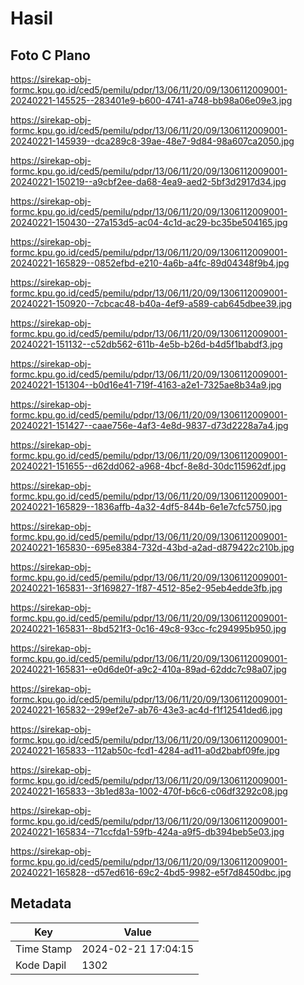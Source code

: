 # Hasil

## Foto C Plano

https://sirekap-obj-formc.kpu.go.id/ced5/pemilu/pdpr/13/06/11/20/09/1306112009001-20240221-145525--283401e9-b600-4741-a748-bb98a06e09e3.jpg

https://sirekap-obj-formc.kpu.go.id/ced5/pemilu/pdpr/13/06/11/20/09/1306112009001-20240221-145939--dca289c8-39ae-48e7-9d84-98a607ca2050.jpg

https://sirekap-obj-formc.kpu.go.id/ced5/pemilu/pdpr/13/06/11/20/09/1306112009001-20240221-150219--a9cbf2ee-da68-4ea9-aed2-5bf3d2917d34.jpg

https://sirekap-obj-formc.kpu.go.id/ced5/pemilu/pdpr/13/06/11/20/09/1306112009001-20240221-150430--27a153d5-ac04-4c1d-ac29-bc35be504165.jpg

https://sirekap-obj-formc.kpu.go.id/ced5/pemilu/pdpr/13/06/11/20/09/1306112009001-20240221-165829--0852efbd-e210-4a6b-a4fc-89d04348f9b4.jpg

https://sirekap-obj-formc.kpu.go.id/ced5/pemilu/pdpr/13/06/11/20/09/1306112009001-20240221-150920--7cbcac48-b40a-4ef9-a589-cab645dbee39.jpg

https://sirekap-obj-formc.kpu.go.id/ced5/pemilu/pdpr/13/06/11/20/09/1306112009001-20240221-151132--c52db562-611b-4e5b-b26d-b4d5f1babdf3.jpg

https://sirekap-obj-formc.kpu.go.id/ced5/pemilu/pdpr/13/06/11/20/09/1306112009001-20240221-151304--b0d16e41-719f-4163-a2e1-7325ae8b34a9.jpg

https://sirekap-obj-formc.kpu.go.id/ced5/pemilu/pdpr/13/06/11/20/09/1306112009001-20240221-151427--caae756e-4af3-4e8d-9837-d73d2228a7a4.jpg

https://sirekap-obj-formc.kpu.go.id/ced5/pemilu/pdpr/13/06/11/20/09/1306112009001-20240221-151655--d62dd062-a968-4bcf-8e8d-30dc115962df.jpg

https://sirekap-obj-formc.kpu.go.id/ced5/pemilu/pdpr/13/06/11/20/09/1306112009001-20240221-165829--1836affb-4a32-4df5-844b-6e1e7cfc5750.jpg

https://sirekap-obj-formc.kpu.go.id/ced5/pemilu/pdpr/13/06/11/20/09/1306112009001-20240221-165830--695e8384-732d-43bd-a2ad-d879422c210b.jpg

https://sirekap-obj-formc.kpu.go.id/ced5/pemilu/pdpr/13/06/11/20/09/1306112009001-20240221-165831--3f169827-1f87-4512-85e2-95eb4edde3fb.jpg

https://sirekap-obj-formc.kpu.go.id/ced5/pemilu/pdpr/13/06/11/20/09/1306112009001-20240221-165831--8bd521f3-0c16-49c8-93cc-fc294995b950.jpg

https://sirekap-obj-formc.kpu.go.id/ced5/pemilu/pdpr/13/06/11/20/09/1306112009001-20240221-165831--e0d6de0f-a9c2-410a-89ad-62ddc7c98a07.jpg

https://sirekap-obj-formc.kpu.go.id/ced5/pemilu/pdpr/13/06/11/20/09/1306112009001-20240221-165832--299ef2e7-ab76-43e3-ac4d-f1f12541ded6.jpg

https://sirekap-obj-formc.kpu.go.id/ced5/pemilu/pdpr/13/06/11/20/09/1306112009001-20240221-165833--112ab50c-fcd1-4284-ad11-a0d2babf09fe.jpg

https://sirekap-obj-formc.kpu.go.id/ced5/pemilu/pdpr/13/06/11/20/09/1306112009001-20240221-165833--3b1ed83a-1002-470f-b6c6-c06df3292c08.jpg

https://sirekap-obj-formc.kpu.go.id/ced5/pemilu/pdpr/13/06/11/20/09/1306112009001-20240221-165834--71ccfda1-59fb-424a-a9f5-db394beb5e03.jpg

https://sirekap-obj-formc.kpu.go.id/ced5/pemilu/pdpr/13/06/11/20/09/1306112009001-20240221-165828--d57ed616-69c2-4bd5-9982-e5f7d8450dbc.jpg


## Metadata

| Key        | Value               |
| ---------- | ------------------- |
| Time Stamp | 2024-02-21 17:04:15 |
| Kode Dapil | 1302                |



